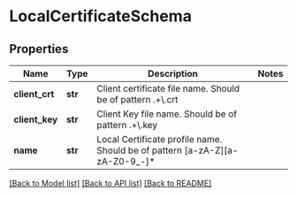 # LocalCertificateSchema

## Properties
Name | Type | Description | Notes
------------ | ------------- | ------------- | -------------
**client_crt** | **str** | Client certificate file name. Should be of pattern .+\\.crt | 
**client_key** | **str** | Client Key file name. Should be of pattern .+\\.key | 
**name** | **str** | Local Certificate profile name. Should be of pattern [a-zA-Z][a-zA-Z0-9_-]* | 

[[Back to Model list]](../README.md#documentation-for-models) [[Back to API list]](../README.md#documentation-for-api-endpoints) [[Back to README]](../README.md)


